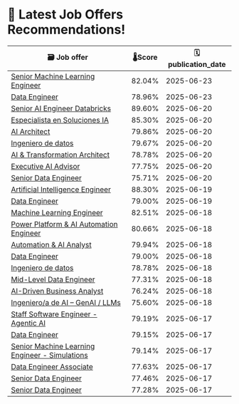 # 🚀 Latest Job Offers Recommendations!
| 🗃️ **Job offer** | 🌡️**Score** | 🗓️ **publication_date** |
|---|---|---|
| [Senior Machine Learning Engineer](https://co.linkedin.com/jobs/view/senior-machine-learning-engineer-at-loka-4251618164) | 82.04% | 2025-06-23 |
| [Data Engineer](https://co.linkedin.com/jobs/view/data-engineer-at-8base-4255007132) | 78.96% | 2025-06-23 |
| [Senior AI Engineer Databricks](https://co.linkedin.com/jobs/view/senior-ai-engineer-databricks-at-wizeline-4253875039) | 89.60% | 2025-06-20 |
| [Especialista en Soluciones IA](https://co.linkedin.com/jobs/view/especialista-en-soluciones-ia-at-ttg-talent-solutions-4253730394) | 85.30% | 2025-06-20 |
| [AI Architect](https://co.linkedin.com/jobs/view/ai-architect-at-vrize-4253831777) | 79.86% | 2025-06-20 |
| [Ingeniero de datos](https://co.linkedin.com/jobs/view/ingeniero-de-datos-at-gco-4253430389) | 79.67% | 2025-06-20 |
| [AI & Transformation Architect](https://co.linkedin.com/jobs/view/ai-transformation-architect-at-tp-4238051576) | 78.78% | 2025-06-20 |
| [Executive AI Advisor](https://co.linkedin.com/jobs/view/executive-ai-advisor-at-oracle-4223874519) | 77.75% | 2025-06-20 |
| [Senior Data Engineer](https://co.linkedin.com/jobs/view/senior-data-engineer-at-softtek-4253868534) | 75.71% | 2025-06-20 |
| [Artificial Intelligence Engineer](https://co.linkedin.com/jobs/view/artificial-intelligence-engineer-at-booth-partners-4253256417) | 88.30% | 2025-06-19 |
| [Data Engineer](https://co.linkedin.com/jobs/view/data-engineer-at-emapta-global-4253543042) | 79.00% | 2025-06-19 |
| [Machine Learning Engineer](https://co.linkedin.com/jobs/view/machine-learning-engineer-at-xpertdirect-4250364073) | 82.51% | 2025-06-18 |
| [Power Platform & AI Automation Engineer](https://co.linkedin.com/jobs/view/power-platform-ai-automation-engineer-at-newton-vision-co-4252701854) | 80.66% | 2025-06-18 |
| [Automation & AI Analyst](https://co.linkedin.com/jobs/view/automation-ai-analyst-at-bcd-meetings-events-4248362966) | 79.94% | 2025-06-18 |
| [Data Engineer](https://co.linkedin.com/jobs/view/data-engineer-at-scotiabank-4236273670) | 79.00% | 2025-06-18 |
| [Ingeniero de datos](https://co.linkedin.com/jobs/view/ingeniero-de-datos-at-ey-4207650669) | 78.78% | 2025-06-18 |
| [Mid-Level Data Engineer](https://co.linkedin.com/jobs/view/mid-level-data-engineer-at-lean-tech-4250395618) | 77.31% | 2025-06-18 |
| [AI-Driven Business Analyst](https://co.linkedin.com/jobs/view/ai-driven-business-analyst-at-echez-group-4252347169) | 76.24% | 2025-06-18 |
| [Ingeniero/a de AI – GenAI / LLMs](https://co.linkedin.com/jobs/view/ingeniero-a-de-ai-%E2%80%93-genai-llms-at-mercately-4253153977) | 75.60% | 2025-06-18 |
| [Staff Software Engineer - Agentic AI](https://co.linkedin.com/jobs/view/staff-software-engineer-agentic-ai-at-aspenview-technology-partners-4249923634) | 79.19% | 2025-06-17 |
| [Data Engineer](https://co.linkedin.com/jobs/view/data-engineer-at-scotiabank-4235457162) | 79.15% | 2025-06-17 |
| [Senior Machine Learning Engineer - Simulations](https://co.linkedin.com/jobs/view/senior-machine-learning-engineer-simulations-at-veho-4250862642) | 79.14% | 2025-06-17 |
| [Data Engineer Associate](https://co.linkedin.com/jobs/view/data-engineer-associate-at-scotiabank-4235457161) | 77.63% | 2025-06-17 |
| [Senior Data Engineer](https://co.linkedin.com/jobs/view/senior-data-engineer-at-nmq-digital-4249901749) | 77.46% | 2025-06-17 |
| [Senior Data Engineer](https://co.linkedin.com/jobs/view/senior-data-engineer-at-scotiatech-4252561837) | 77.28% | 2025-06-17 |
